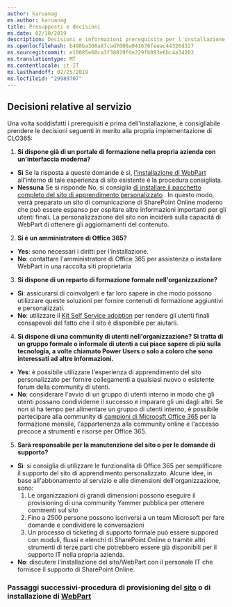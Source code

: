 ```yaml
---
author: karuanag
ms.author: karuanag
title: Presupposti e decisioni
ms.date: 02/10/2019
description: Decisioni e informazioni prerequisite per l'installazione e la configurazione di apprendimento personalizzato
ms.openlocfilehash: b498ba308a87cad7000a041676feeac44326d327
ms.sourcegitcommit: e10085e60ca3f38029fde229fb093e6bc4a34203
ms.translationtype: MT
ms.contentlocale: it-IT
ms.lasthandoff: 02/25/2019
ms.locfileid: "29989707"
---
```

## <a name="service-decisions"></a>Decisioni relative al servizio

Una volta soddisfatti i prerequisiti e prima dell'installazione, è consigliabile prendere le decisioni seguenti in merito alla propria implementazione di CLO365:

1. **Si dispone già di un portale di formazione nella propria azienda con un'interfaccia moderna?**

- **Sì** Se la risposta a queste domande è sì, [l'installazione di WebPart](installwebpart.md) all'interno di tale esperienza di sito esistente è la procedura consigliata.
- **Nessuna** Se si risponde No, si consiglia [di installare il pacchetto completo del sito di apprendimento personalizzato](installsitepackage.md) .  In questo modo, verrà preparato un sito di comunicazione di SharePoint Online moderno che può essere espanso per ospitare altre informazioni importanti per gli utenti finali.  La personalizzazione del sito non inciderà sulla capacità di WebPart di ottenere gli aggiornamenti del contenuto. 

2. **Si è un amministratore di Office 365?**

- **Yes**: sono necessari i diritti per l'installazione.
- **No**: contattare l'amministratore di Office 365 per assistenza o installare WebPart in una raccolta siti proprietaria

3. **Si dispone di un reparto di formazione formale nell'organizzazione?**

- **Sì**: assicurarsi di coinvolgerli e far loro sapere in che modo possono utilizzare queste soluzioni per fornire contenuti di formazione aggiuntivi e personalizzati.
- **No**: utilizzare il [Kit Self Service adoption](driveadoption.md) per rendere gli utenti finali consapevoli del fatto che il sito è disponibile per aiutarli.

4. **Si dispone di una community di utenti nell'organizzazione?  Si tratta di un gruppo formale o informale di utenti a cui piace sapere di più sulla tecnologia, a volte chiamato Power Users o solo a coloro che sono interessati ad altre informazioni.**

- **Yes**: è possibile utilizzare l'esperienza di apprendimento del sito personalizzato per fornire collegamenti a qualsiasi nuovo o esistente forum della community di utenti.
- **No**: considerare l'avvio di un gruppo di utenti interno in modo che gli utenti possano condividerne il successo e imparare gli uni dagli altri.  Se non si ha tempo per alimentare un gruppo di utenti interno, è possibile partecipare alla community di [campioni di Microosft Office 365](https://aka.ms/O365Champions) per la formazione mensile, l'appartenenza alla community online e l'accesso precoce a strumenti e risorse per Office 365.

5.  **Sarà responsabile per la manutenzione del sito o per le domande di supporto?**

- **Sì**: si consiglia di utilizzare le funzionalità di Office 365 per semplificare il supporto del sito di apprendimento personalizzato.  Alcune idee, in base all'abbonamento al servizio e alle dimensioni dell'organizzazione, sono:
    1. Le organizzazioni di grandi dimensioni possono eseguire il provisioning di una community Yammer pubblica per ottenere commenti sul sito
    2. Fino a 2500 persone possono iscriversi a un team Microsoft per fare domande e condividere le conversazioni
    3. Un processo di ticketing di supporto formale può essere suppored con moduli, flussi e elenchi di SharePoint Online o tramite altri strumenti di terze parti che potrebbero essere già disponibili per il supporto IT nella propria azienda. 
- **No**: discutere l'installazione del sito/WebPart con il personale IT che fornisce il supporto di SharePoint Online.  

### <a name="next-steps---site-provisioninginstallsitepackagemd-or-webpartinstallwebpartmd-installation-steps"></a>Passaggi successivi-procedura di provisioning del [sito](installsitepackage.md) o di installazione di [WebPart](installwebpart.md)